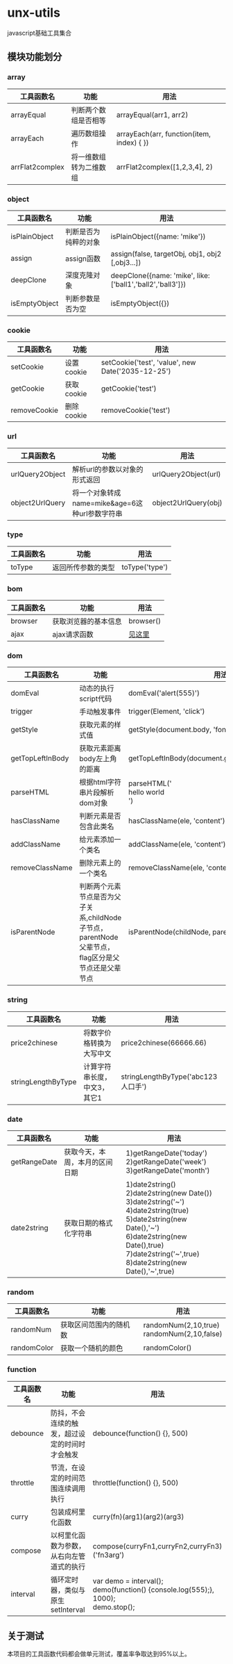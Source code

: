 # unx-utils
javascript基础工具集合
## 模块功能划分
### array
|  工具函数名   | 功能  | 用法 |
|  ----  | ----  | ----  |
| arrayEqual  | 判断两个数组是否相等 | arrayEqual(arr1, arr2) |
| arrayEach  | 遍历数组操作 | arrayEach(arr, function(item, index) { })|
| arrFlat2complex  | 将一维数组转为二维数组 | arrFlat2complex([1,2,3,4], 2) |
### object
|  工具函数名   | 功能  | 用法 |
|  ----  | ----  | ----  |
| isPlainObject  | 判断是否为纯粹的对象 | isPlainObject({name: 'mike'}) |
| assign  | assign函数 | assign(false, targetObj, obj1, obj2 [,obj3...]) |
| deepClone | 深度克隆对象 | deepClone({name: 'mike', like: ['ball1','ball2','ball3']}) |
| isEmptyObject | 判断参数是否为空 | isEmptyObject({}) |
### cookie
|  工具函数名   | 功能  | 用法 |
|  ----  | ----  | ----  |
| setCookie  | 设置cookie | setCookie('test', 'value', new Date('2035-12-25') |
| getCookie  | 获取cookie | getCookie('test') |
| removeCookie  | 删除cookie | removeCookie('test') |
### url
|  工具函数名   | 功能  | 用法 |
|  ----  | ----  | ----  |
| urlQuery2Object  | 解析url的参数以对象的形式返回 | urlQuery2Object(url) |
| object2UrlQuery  | 将一个对象转成name=mike&age=6这种url参数字符串 | object2UrlQuery(obj) |
### type
|  工具函数名   | 功能  | 用法 |
|  ----  | ----  | ----  |
| toType | 返回所传参数的类型 | toType('type') |
### bom
|  工具函数名   | 功能  | 用法 |
|  ----  | ----  | ----  |
| browser  | 获取浏览器的基本信息 | browser() |
| ajax  | ajax请求函数 | [见这里](https://github.com/jinux7/jinux-ajax/tree/master/public/test) |
### dom
|  工具函数名   | 功能  | 用法 |
|  ----  | ----  | ----  |
| domEval  | 动态的执行script代码 | domEval('alert(555)') |
| trigger  | 手动触发事件 | trigger(Element, 'click') |
| getStyle  | 获取元素的样式值 | getStyle(document.body, 'fontSize') |
| getTopLeftInBody  | 获取元素距离body左上角的距离 | getTopLeftInBody(document.getElementById('idName')) |
| parseHTML  | 根据html字符串片段解析dom对象 | parseHTML('<div>hello world</div>') |
| hasClassName  | 判断元素是否包含此类名 | hasClassName(ele, 'content') |
| addClassName  | 给元素添加一个类名 | addClassName(ele, 'content') |
| removeClassName  | 删除元素上的一个类名 | removeClassName(ele, 'content') |
| isParentNode  | 判断两个元素节点是否为父子关系,childNode子节点，parentNode父辈节点，flag区分是父节点还是父辈节点 | isParentNode(childNode, parentNode, flag) |
### string
|  工具函数名   | 功能  | 用法 |
|  ----  | ----  | ----  |
| price2chinese  | 将数字价格转换为大写中文 | price2chinese(66666.66) |
| stringLengthByType  | 计算字符串长度，中文3，其它1 | stringLengthByType('abc123人口手') |
### date
|  工具函数名   | 功能  | 用法 |
|  ----  | ----  | ----  |
| getRangeDate  | 获取今天，本周，本月的区间日期 | 1)getRangeDate('today')<br/>2)getRangeDate('week')<br/>3)getRangeDate('month')<br/> |
| date2string  | 获取日期的格式化字符串 | 1)date2string()<br/>2)date2string(new Date())<br/>3)date2string('\~')<br/>4)date2string(true)<br/>5)date2string(new Date(),'\~')<br/>6)date2string(new Date(),true)<br/>7)date2string('\~',true)<br/>8)date2string(new Date(),'\~',true) |
### random
|  工具函数名   | 功能  | 用法 |
|  ----  | ----  | ----  |
| randomNum  | 获取区间范围内的随机数 | randomNum(2,10,true)<br/>randomNum(2,10,false) |
| randomColor  | 获取一个随机的颜色 | randomColor() |
### function
|  工具函数名   | 功能  | 用法 |
|  ----  | ----  | ----  |
| debounce  | 防抖，不会连续的触发，超过设定的时间时才会触发 | debounce(function() {}, 500) |
| throttle  | 节流，在设定的时间范围连续调用执行 | throttle(function() {}, 500) |
| curry  | 包装成柯里化函数 | curry(fn)(arg1)(arg2)(arg3) |
| compose  | 以柯里化函数为参数，从右向左管道式的执行 | compose(curryFn1,curryFn2,curryFn3)('fn3arg') |
| interval  | 循环定时器，类似与原生setInterval | var demo = interval();<br/>demo(function() {console.log(555);}, 1000);<br/>demo.stop(); |
## 关于测试
本项目的工具函数代码都会做单元测试，覆盖率争取达到95%以上。 

